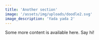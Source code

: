 ```yaml
---
title: 'Another section'
image: '/assets/img/uploads/doodle2.svg'
image_description: 'Yada yada 2'
---
```


Some more content is available here. Say hi!
